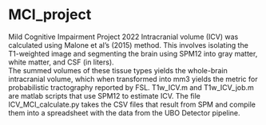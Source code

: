 # MCI_project

Mild Cognitive Impairment Project 2022
Intracranial volume (ICV) was calculated using Malone et al’s (2015) method. This involves isolating the  
T1-weighted image and segmenting the brain using SPM12 into gray matter, white matter, and CSF (in liters).  
The summed volumes of these tissue types yields the whole-brain intracranial 
volume, which when transformed into mm3 yields the metric for probabilistic tractography reported by FSL. T1w_ICV.m and T1w_ICV_job.m are matlab 
scripts that use SPM12 to estimate ICV.
The file ICV_MCI_calculate.py takes the CSV files that result from SPM and compile them into a spreadsheet with the data from the UBO Detector
pipeline.
